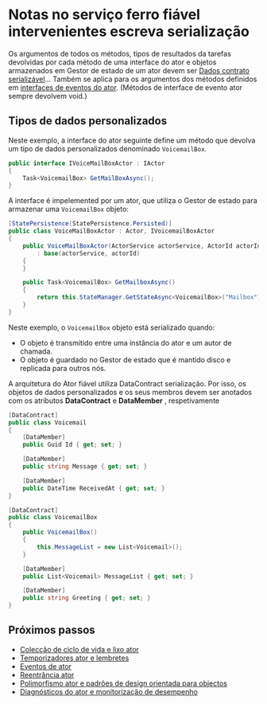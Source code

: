 <properties
   pageTitle="Notas intervenientes fiáveis ator escreva serialização | Microsoft Azure"
   description="Fala sobre requisitos básicos para definir classes serializáveis que podem ser utilizadas para definir o serviço ferro fiável intervenientes Estados-membros e interfaces"
   services="service-fabric"
   documentationCenter=".net"
   authors="vturecek"
   manager="timlt"
   editor=""/>

<tags
   ms.service="service-fabric"
   ms.devlang="dotnet"
   ms.topic="article"
   ms.tgt_pltfrm="NA"
   ms.workload="NA"
   ms.date="10/19/2016"
   ms.author="vturecek"/>

# <a name="notes-on-service-fabric-reliable-actors-type-serialization"></a>Notas no serviço ferro fiável intervenientes escreva serialização


Os argumentos de todos os métodos, tipos de resultados da tarefas devolvidas por cada método de uma interface do ator e objetos armazenados em Gestor de estado de um ator devem ser [Dados contrato serializável](https://msdn.microsoft.com/library/ms731923.aspx)... Também se aplica para os argumentos dos métodos definidos em [interfaces de eventos do ator](service-fabric-reliable-actors-events.md#actor-events). (Métodos de interface de evento ator sempre devolvem void.)

## <a name="custom-data-types"></a>Tipos de dados personalizados

Neste exemplo, a interface do ator seguinte define um método que devolva um tipo de dados personalizados denominado `VoicemailBox`.

```csharp
public interface IVoiceMailBoxActor : IActor
{
    Task<VoicemailBox> GetMailBoxAsync();
}
```

A interface é impelemented por um ator, que utiliza o Gestor de estado para armazenar uma `VoicemailBox` objeto:

```csharp
[StatePersistence(StatePersistence.Persisted)]
public class VoiceMailBoxActor : Actor, IVoicemailBoxActor
{
    public VoiceMailBoxActor(ActorService actorService, ActorId actorId)
        : base(actorService, actorId)
    {
    }

    public Task<VoicemailBox> GetMailboxAsync()
    {
        return this.StateManager.GetStateAsync<VoicemailBox>("Mailbox");
    }
}

```

Neste exemplo, o `VoicemailBox` objeto está serializado quando:
 - O objeto é transmitido entre uma instância do ator e um autor de chamada.
 - O objeto é guardado no Gestor de estado que é mantido disco e replicada para outros nós.
 
A arquitetura do Ator fiável utiliza DataContract serialização. Por isso, os objetos de dados personalizados e os seus membros devem ser anotados com os atributos **DataContract** e **DataMember** , respetivamente

```csharp
[DataContract]
public class Voicemail
{
    [DataMember]
    public Guid Id { get; set; }

    [DataMember]
    public string Message { get; set; }

    [DataMember]
    public DateTime ReceivedAt { get; set; }
}
```

```csharp
[DataContract]
public class VoicemailBox
{
    public VoicemailBox()
    {
        this.MessageList = new List<Voicemail>();
    }

    [DataMember]
    public List<Voicemail> MessageList { get; set; }

    [DataMember]
    public string Greeting { get; set; }
}
```

## <a name="next-steps"></a>Próximos passos
 - [Colecção de ciclo de vida e lixo ator](service-fabric-reliable-actors-lifecycle.md)
 - [Temporizadores ator e lembretes](service-fabric-reliable-actors-timers-reminders.md)
 - [Eventos de ator](service-fabric-reliable-actors-events.md)
 - [Reentrância ator](service-fabric-reliable-actors-reentrancy.md)
 - [Polimorfismo ator e padrões de design orientada para objectos](service-fabric-reliable-actors-polymorphism.md)
 - [Diagnósticos do ator e monitorização de desempenho](service-fabric-reliable-actors-diagnostics.md)
